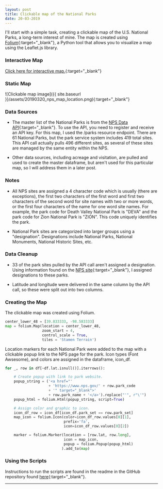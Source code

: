 ```yaml
---
layout: post
title: Clickable map of the National Parks
date: 20-03-2019
---
```


I'll start with a simple task, creating a clickable map of the U.S. National Parks, a long-term interest of mine. The map is created using [Folium](https://python-visualization.github.io/folium/){:target="_blank"}, a Python tool that allows you to visualize a map using the Leaflet.js library.

### Interactive Map
[Click here for interactive map.](https://goodmorningdata.github.io/assets/nps_parks_map_location.html){:target="_blank"}

### Static Map
![Clickable map image]({{ site.baseurl }}/assets/20190320_nps_map_location.png){:target="_blank"}

### Data Sources
* The master list of the National Parks is from the [NPS Data API](https://www.nps.gov/subjects/digital/nps-data-api.htm){:target="_blank"}. To use the API, you need to register and receive an API key. For this map, I used the /parks resource endpoint. There are 61 National Parks, but the park service system includes 419 total sites. This API call actually pulls 496 different sites, as several of these sites are managed by the same entity within the NPS.

* Other data sources, including acreage and visitation, are pulled and used to create the master dataframe, but aren't used for this particular map, so I will address them in a later post.

### Notes
* All NPS sites are assigned a 4 character code which is usually (there are exceptions), the first two characters of the first word and first two characters of the second word for site names with two or more words, or the first four characters of the name for one word site names. For example, the park code for Death Valley National Park is "DEVA" and the park code for Zion National Park is "ZION". This code uniquely identifies the park.

* National Park sites are categorized into larger groups using a "designation". Designations include National Parks, National Monuments, National Historic Sites, etc.

### Data Cleanup
* 33 of the park sites pulled by the API call aren't assigned a designation. Using information found on the [NPS site](https://www.nps.gov/articles/nps-designations.htm){:target="_blank"}, I assigned designations to these parks.

* Latitude and longitude were delivered in the same column by the API call, so these were split out into two columns.

### Creating the Map
The clickable map was created using Folium.

```python
center_lower_48 = [39.833333, -98.583333]
map = folium.Map(location = center_lower_48,
                 zoom_start = 4,
                 control_scale = True,
                 tiles = 'Stamen Terrain')
```

Location markers for each National Park were added to the map with a clickable popup link to the NPS page for the park. Icon types (Font Awsesome), and colors are assigned in the dataframe, icon_df.

```python
for _, row in df[~df.lat.isnull()].iterrows():

    # Create popup with link to park website.
    popup_string = ('<a href="'
                    + 'https://www.nps.gov/' + row.park_code
                    + '" target="_blank">'
                    + row.park_name + '</a>').replace("'", r"\'")
    popup_html = folium.Html(popup_string, script=True)

    # Assign color and graphic to icon.
    icon_df_row = icon_df[icon_df.park_set == row.park_set]
    map_icon = folium.Icon(color=icon_df_row.values[0][1],
                           prefix='fa',
                           icon=icon_df_row.values[0][2])

    marker = folium.Marker(location = [row.lat, row.long],
                           icon = map_icon,
                           popup = folium.Popup(popup_html)
                          ).add_to(map)
```

### Using the Scripts
Instructions to run the scripts are found in the readme in the GitHub repository found [here](https://github.com/goodmorningdata/nps){:target="_blank"}.

---
